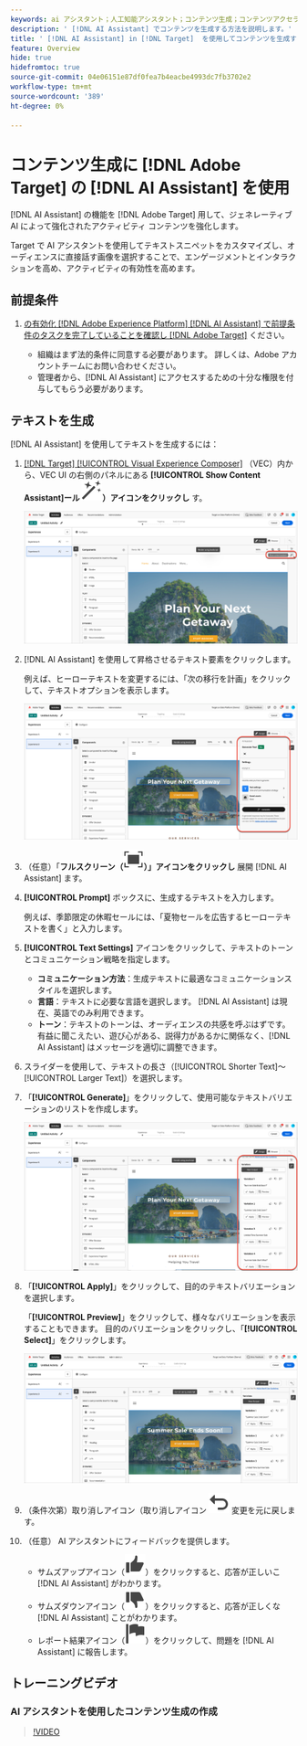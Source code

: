 ```yaml
---
keywords: ai アシスタント；人工知能アシスタント；コンテンツ生成；コンテンツアクセラレーター
description: ' [!DNL AI Assistant] でコンテンツを生成する方法を説明します。'
title: ' [!DNL AI Assistant] in [!DNL Target]  を使用してコンテンツを生成する方法'
feature: Overview
hide: true
hidefromtoc: true
source-git-commit: 04e06151e87df0fea7b4eacbe4993dc7fb3702e2
workflow-type: tm+mt
source-wordcount: '389'
ht-degree: 0%

---
```


# コンテンツ生成に [!DNL Adobe Target] の [!DNL AI Assistant] を使用

[!DNL AI Assistant] の機能を [!DNL Adobe Target] 用して、ジェネレーティブ AI によって強化されたアクティビティ コンテンツを強化します。

Target で AI アシスタントを使用してテキストスニペットをカスタマイズし、オーディエンスに直接話す画像を選択することで、エンゲージメントとインタラクションを高め、アクティビティの有効性を高めます。

## 前提条件

1. [ の有効化  [!DNL Adobe Experience Platform] [!DNL AI Assistant] で前提条件のタスクを完了していることを確認し  [!DNL Adobe Target]](/help/main/c-intro/enabling-ai-assistant.md) ください。

   * 組織はまず法的条件に同意する必要があります。 詳しくは、Adobe アカウントチームにお問い合わせください。
   * 管理者から、[!DNL AI Assistant] にアクセスするための十分な権限を付与してもらう必要があります。

## テキストを生成

[!DNL AI Assistant] を使用してテキストを生成するには：

1. [[!DNL Target] [!UICONTROL Visual Experience Composer]](/help/main/c-experiences/c-visual-experience-composer/viztarget-options.md) （VEC）内から、VEC UI の右側のパネルにある **[!UICONTROL Show Content Assistant]ール ![ コンテンツアシスタントアイコンを表示 ](/help/main/assets/icons/MagicWand.svg)）アイコンをクリックし** す。

   ![Content Assistant アイコンを表示 ](/help/main/c-intro/assets/ai-assistant-conntet-generation-icon.png)

1. [!DNL AI Assistant] を使用して昇格させるテキスト要素をクリックします。

   例えば、ヒーローテキストを変更するには、「次の移行を計画」をクリックして、テキストオプションを表示します。

   ![ テキスト設定ペイン ](/help/main/c-intro/assets/ai-text-settings.png)

1. （任意）「**フルスクリーン（![ フルスクリーンアイコン ](/help/main/assets/icons/FullScreen.svg)）」アイコンをクリックし** 展開 [!DNL AI Assistant] ます。

1. **[!UICONTROL Prompt]** ボックスに、生成するテキストを入力します。

   例えば、季節限定の休暇セールには、「夏物セールを広告するヒーローテキストを書く」と入力します。

1. **[!UICONTROL Text Settings]** アイコンをクリックして、テキストのトーンとコミュニケーション戦略を指定します。

   * **コミュニケーション方法**：生成テキストに最適なコミュニケーションスタイルを選択します。
   * **言語**：テキストに必要な言語を選択します。 [!DNL AI Assistant] は現在、英語でのみ利用できます。
   * **トーン**：テキストのトーンは、オーディエンスの共感を呼ぶはずです。 有益に聞こえたい、遊び心がある、説得力があるかに関係なく、[!DNL AI Assistant] はメッセージを適切に調整できます。

1. スライダーを使用して、テキストの長さ（[!UICONTROL Shorter Text]～[!UICONTROL Larger Text]）を選択します。

1. 「**[!UICONTROL Generate]**」をクリックして、使用可能なテキストバリエーションのリストを作成します。

   ![AI アシスタントのテキストのバリエーション ](/help/main/c-intro/assets/ai-variations-text.png)

1. 「**[!UICONTROL Apply]**」をクリックして、目的のテキストバリエーションを選択します。

   「**[!UICONTROL Preview]**」をクリックして、様々なバリエーションを表示することもできます。 目的のバリエーションをクリックし、「**[!UICONTROL Select]**」をクリックします。

   ![ 生成テキストを使用した AI アシスタント ](/help/main/c-intro/assets/ai-text-done.png)

1. （条件次第）取り消しアイコン（取り消しアイコン ![）をクリックして ](/help/main/assets/icons/Undo.svg) 変更を元に戻します。

1. （任意） AI アシスタントにフィードバックを提供します。

   * サムズアップアイコン（![ サムズアップアイコン ](/help/main/assets/icons/ThumbUp.svg)）をクリックすると、応答が正しいこ [!DNL AI Assistant] がわかります。
   * サムズダウンアイコン（![ サムズダウンアイコン ](/help/main/assets/icons/ThumbDown.svg)）をクリックすると、応答が正しくな [!DNL AI Assistant] ことがわかります。
   * レポート結果アイコン（![ レポート結果アイコン ](/help/main/assets/icons/Flag.svg)）をクリックして、問題を [!DNL AI Assistant] に報告します。

## トレーニングビデオ

### AI アシスタントを使用したコンテンツ生成の作成

>[!VIDEO](https://video.tv.adobe.com/v/3434636/?learn=on&captions=jpn">https://video.tv.adobe.com/v/3434636/?learn=on&captions=jpn)








